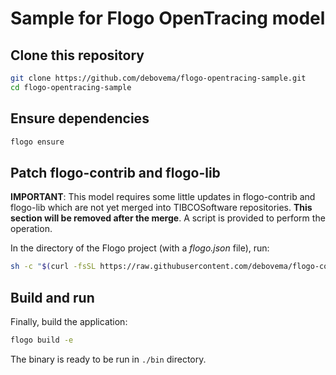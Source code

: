 # Sample for Flogo OpenTracing model

## Clone this repository

```bash
git clone https://github.com/debovema/flogo-opentracing-sample.git
cd flogo-opentracing-sample
```

## Ensure dependencies

```bash
flogo ensure
```

## Patch flogo-contrib and flogo-lib

**IMPORTANT**: This model requires some little updates in flogo-contrib and flogo-lib which are not yet merged into
TIBCOSoftware repositories. **This section will be removed after the merge**.
A script is provided to perform the operation.

In the directory of the Flogo project (with a *flogo.json* file), run:

```bash
sh -c "$(curl -fsSL https://raw.githubusercontent.com/debovema/flogo-contrib-models/master/opentracing/patch-vendor.sh)"
```

## Build and run

Finally, build the application:
```bash
flogo build -e
```

The binary is ready to be run in ```./bin``` directory.
